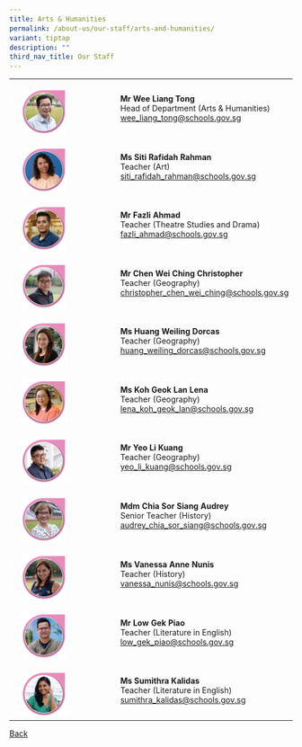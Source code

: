 ```yaml
---
title: Arts & Humanities
permalink: /about-us/our-staff/arts-and-humanities/
variant: tiptap
description: ""
third_nav_title: Our Staff
---
```

<table>
<tbody>
<tr>
<td rowspan="1" colspan="1">
<p></p>
</td>
<td rowspan="1" colspan="1">
<p></p>
<div class="isomer-image-wrapper">
<img style="width: 50%;" height="auto" width="100%" alt="" src="/images/Staff Photos/2024 Arts and Humanities/3_TMJC_Staff___A_H_Liang_Tong.jpg">
</div>
</td>
<td rowspan="1" colspan="1">
<p><strong>Mr Wee Liang Tong</strong> 
<br>Head of Department (Arts &amp; Humanities)
<br><a href="mailto:wee_liang_tong@schools.gov.sg" rel="noopener noreferrer nofollow" target="_blank">wee_liang_tong@schools.gov.sg</a>
</p>
</td>
</tr>
<tr>
<td rowspan="1" colspan="1">
<p></p>
</td>
<td rowspan="1" colspan="1">
<p></p>
<div class="isomer-image-wrapper">
<img style="width: 50%;" height="auto" width="100%" alt="" src="/images/Staff Photos/2024 Arts and Humanities/3_TMJC_Staff___A_H_Rafidah.jpg">
</div>
</td>
<td rowspan="1" colspan="1">
<p><strong>Ms Siti Rafidah Rahman</strong> 
<br>Teacher (Art)
<br><a href="mailto:siti_rafidah_rahman@schools.gov.sg" rel="noopener noreferrer nofollow" target="_blank">siti_rafidah_rahman@schools.gov.sg</a>
</p>
</td>
</tr>
<tr>
<td rowspan="1" colspan="1">
<p></p>
</td>
<td rowspan="1" colspan="1">
<p></p>
<div class="isomer-image-wrapper">
<img style="width: 50%;" height="auto" width="100%" alt="" src="/images/Staff Photos/2024 Arts and Humanities/3_TMJC_Staff_Fazli.jpg">
</div>
</td>
<td rowspan="1" colspan="1">
<p><strong>Mr Fazli Ahmad </strong>
<br>Teacher (Theatre Studies and Drama)
<br><a href="mailto:fazli_ahmad@schools.gov.sg" rel="noopener noreferrer nofollow" target="_blank">fazli_ahmad@schools.gov.sg</a>
</p>
</td>
</tr>
<tr>
<td rowspan="1" colspan="1">
<p></p>
</td>
<td rowspan="1" colspan="1">
<p></p>
<div class="isomer-image-wrapper">
<img style="width: 50%;" height="auto" width="100%" alt="" src="/images/Staff Photos/2024 Arts and Humanities/3_TMJC_Staff___A_H_Christopher.jpg">
</div>
</td>
<td rowspan="1" colspan="1">
<p><strong>Mr Chen Wei Ching Christopher </strong>
<br>Teacher (Geography)
<br><a href="mailto:christopher_chen_wei_ching@schools.gov.sg" rel="noopener noreferrer nofollow" target="_blank">christopher_chen_wei_ching@schools.gov.sg</a>
</p>
</td>
</tr>
<tr>
<td rowspan="1" colspan="1">
<p></p>
</td>
<td rowspan="1" colspan="1">
<p></p>
<div class="isomer-image-wrapper">
<img style="width: 50%;" height="auto" width="100%" alt="" src="/images/Staff Photos/2024 Arts and Humanities/3_TMJC_Staff___A_H_Dorcas.jpg">
</div>
</td>
<td rowspan="1" colspan="1">
<p><strong>Ms Huang Weiling Dorcas</strong> 
<br>Teacher (Geography)
<br><a href="mailto:huang_weiling_dorcas@schools.gov.sg" rel="noopener noreferrer nofollow" target="_blank">huang_weiling_dorcas@schools.gov.sg</a>
</p>
</td>
</tr>
<tr>
<td rowspan="1" colspan="1">
<p></p>
</td>
<td rowspan="1" colspan="1">
<p></p>
<div class="isomer-image-wrapper">
<img style="width: 50%;" height="auto" width="100%" alt="" src="/images/Staff Photos/2024 Arts and Humanities/3_TMJC_Staff___A_H_Lena.jpg">
</div>
</td>
<td rowspan="1" colspan="1">
<p><strong>Ms Koh Geok Lan Lena</strong> 
<br>Teacher (Geography)
<br><a href="mailto:lena_koh_geok_lan@schools.gov.sg" rel="noopener noreferrer nofollow" target="_blank">lena_koh_geok_lan@schools.gov.sg</a>
</p>
</td>
</tr>
<tr>
<td rowspan="1" colspan="1">
<p></p>
</td>
<td rowspan="1" colspan="1">
<p></p>
<div class="isomer-image-wrapper">
<img style="width: 50%;" height="auto" width="100%" alt="" src="/images/Staff Photos/2024 Arts and Humanities/3_TMJC_Staff___A_H_Li_Kuang.jpg">
</div>
</td>
<td rowspan="1" colspan="1">
<p><strong>Mr Yeo Li Kuang</strong> 
<br>Teacher (Geography)
<br><a href="mailto:yeo_li_kuang@schools.gov.sg" rel="noopener noreferrer nofollow" target="_blank">yeo_li_kuang@schools.gov.sg</a>
</p>
</td>
</tr>
<tr>
<td rowspan="1" colspan="1">
<p></p>
</td>
<td rowspan="1" colspan="1">
<p></p>
<div class="isomer-image-wrapper">
<img style="width: 50%;" height="auto" width="100%" alt="" src="/images/Staff Photos/2024 Arts and Humanities/3_TMJC_Staff_Audrey.jpg">
</div>
</td>
<td rowspan="1" colspan="1">
<p><strong>Mdm Chia Sor Siang Audrey</strong> 
<br>Senior Teacher (History)
<br><a href="mailto:audrey_chia_sor_siang@schools.gov.sg" rel="noopener noreferrer nofollow" target="_blank">audrey_chia_sor_siang@schools.gov.sg</a>
</p>
</td>
</tr>
<tr>
<td rowspan="1" colspan="1">
<p></p>
</td>
<td rowspan="1" colspan="1">
<p></p>
<div class="isomer-image-wrapper">
<img style="width: 50%;" height="auto" width="100%" alt="" src="/images/Staff Photos/2024 Arts and Humanities/3_TMJC_Staff_Vanessa.jpg">
</div>
</td>
<td rowspan="1" colspan="1">
<p><strong>Ms Vanessa Anne Nunis</strong> 
<br>Teacher (History)
<br><a href="mailto:vanessa_nunis@schools.gov.sg" rel="noopener noreferrer nofollow" target="_blank">vanessa_nunis@schools.gov.sg</a>
</p>
</td>
</tr>
<tr>
<td rowspan="1" colspan="1">
<p></p>
</td>
<td rowspan="1" colspan="1">
<p></p>
<div class="isomer-image-wrapper">
<img style="width: 50%;" height="auto" width="100%" alt="" src="/images/Staff Photos/2024 Arts and Humanities/3_TMJC_Staff_Pek_Giao.jpg">
</div>
</td>
<td rowspan="1" colspan="1">
<p><strong>Mr Low Gek Piao</strong> 
<br>Teacher (Literature in English)
<br><a href="mailto:low_gek_piao@schools.gov.sg" rel="noopener noreferrer nofollow" target="_blank">low_gek_piao@schools.gov.sg</a>
</p>
</td>
</tr>
<tr>
<td rowspan="1" colspan="1">
<p></p>
</td>
<td rowspan="1" colspan="1">
<p></p>
<div class="isomer-image-wrapper">
<img style="width: 50%;" height="auto" width="100%" alt="" src="/images/Staff Photos/2024 Arts and Humanities/3_TMJC_Staff___A_H_Sumitra.jpg">
</div>
</td>
<td rowspan="1" colspan="1">
<p><strong>Ms Sumithra Kalidas</strong> 
<br>Teacher (Literature in English)
<br><a href="mailto:sumithra_kalidas@schools.gov.sg" rel="noopener noreferrer nofollow" target="_blank">sumithra_kalidas@schools.gov.sg</a>
</p>
</td>
</tr>
</tbody>
</table>
<p><a href="https://www.tmjc.moe.edu.sg/about-us/Our-Staff/" rel="noopener noreferrer nofollow" target="_blank">Back</a>
</p>